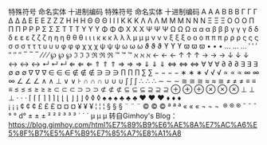 


特殊符号 命名实体 十进制编码 特殊符号 命名实体 十进制编码
Α Α Α Β Β Β
Γ Γ Γ Δ Δ Δ
Ε Ε Ε Ζ Ζ Ζ
Η Η Η Θ Θ Θ
Ι Ι Ι Κ Κ Κ
Λ Λ Λ Μ Μ Μ
Ν Ν Ν Ξ Ξ Ξ
Ο Ο Ο Π Π Π
Ρ Ρ Ρ Σ Σ Σ
Τ Τ Τ Υ Υ Υ
Φ Φ Φ Χ Χ Χ
Ψ Ψ Ψ Ω Ω Ω
α α α β β β
γ γ γ δ δ δ
ε ε ε ζ ζ ζ
η η η θ θ θ
ι ι ι κ κ κ
λ λ λ μ μ μ
ν ν ν ξ ξ ξ
ο ο ο π π π
ρ ρ ρ ς ς ς
σ σ σ τ τ τ
υ υ υ φ φ φ
χ χ χ ψ ψ ψ
ω ω ω ϑ ϑ ϑ
ϒ ϒ ϒ ϖ ϖ ϖ
• • • … … …
′ ′ ′ ″ ″ ″
‾ ‾ ‾ ⁄ ⁄ ⁄
℘ ℘ ℘ ℑ ℑ ℑ
ℜ ℜ ℜ ™ ™ ™
ℵ ℵ ℵ ← ← ←
↑ ↑ ↑ → → →
↓ ↓ ↓ ↔ ↔ ↔
↵ ↵ ↵ ⇐ ⇐ ⇐
⇑ ⇑ ⇑ ⇒ ⇒ ⇒
⇓ ⇓ ⇓ ⇔ ⇔ ⇔
∀ ∀ ∀ ∂ ∂ ∂
∃ ∃ ∃ ∅ ∅ ∅
∇ ∇ ∇ ∈ ∈ ∈
∉ ∉ ∉ ∋ ∋ ∋
∏ ∏ ∏ ∑ ∑ −
− − − ∗ ∗ ∗
√ √ √ ∝ ∝ ∝
∞ ∞ ∞ ∠ ∠ ∠
∧ ∧ ⊥ ∨ ∨ ⊦
∩ ∩ ∩ ∪ ∪ ∪
∫ ∫ ∫ ∴ ∴ ∴
∼ ∼ ∼ ≅ ≅ ≅
≈ ≈ ≅ ≠ ≠ ≠
≡ ≡ ≡ ≤ ≤ ≤
≥ ≥ ≥ ⊂ ⊂ ⊂
⊃ ⊃ ⊃ ⊄ ⊄ ⊄
⊆ ⊆ ⊆ ⊇ ⊇ ⊇
⊕ ⊕ ⊕ ⊗ ⊗ ⊗
⊥ ⊥ ⊥ ⋅ ⋅ ⋅
⌈ ⌈ ⌈ ⌉ ⌉ ⌉
⌊ ⌊ ⌊ ⌋ ⌋ ⌋
◊ ◊ ◊ ♠ ♠ ♠
♣ ♣ ♣ ♥ ♥ ♥
♦ ♦ ♦    
¡ ¡ ¡ ¢ ¢ ¢
£ £ £ ¤ ¤ ¤
¥ ¥ ¥ ¦ ¦ ¦
§ § § ¨ ¨ ¨
© © © ª ª ª
« « « ¬ ¬ ¬
­ ­ ­ ® ® ®
¯ ¯ ¯ ° ° d°
± ± ± ² ² ²
³ ³ ³ ´ ´ ´
µ µ µ
转自Gimhoy's Blog：https://blog.gimhoy.com/html%E7%89%B9%E6%AE%8A%E7%AC%A6%E5%8F%B7%E5%AF%B9%E7%85%A7%E8%A1%A8